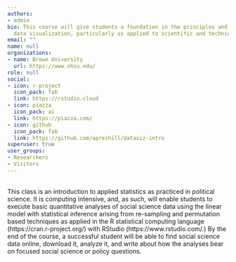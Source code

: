 ```yaml
---
authors:
- admin
bio: This course will give students a foundation in the principles and practice of
  data visualization, particularly as applied to scientific and technical data.
email: ""
name: null
organizations:
- name: Brown University
  url: https://www.ohsu.edu/
role: null
social:
- icon: r-project
  icon_pack: fab
  link: https://rstudio.cloud
- icon: piazza
  icon_pack: ai
  link: https://piazza.com/
- icon: github
  icon_pack: fab
  link: https://github.com/apreshill/dataviz-intro
superuser: true
user_groups:
- Researchers
- Visitors
---
```


<br>
This class is an introduction to applied statistics as practiced in political science. It is computing intensive, and, as such, will enable students to execute basic quantitative analyses of social science data using the linear model with statistical inference arising from re-sampling and permutation based techniques as applied in the R statistical computing language (https://cran.r-project.org/) with RStudio (https://www.rstudio.com/.) By the end of the course, a successful student will be able to find social science data online, download it, analyze it, and write about how the analyses bear on focused social science or policy questions.
